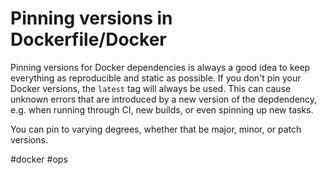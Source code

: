 # Pinning versions in Dockerfile/Docker

Pinning versions for Docker dependencies is always a good idea to keep everything as reproducible and static as possible. If you don't pin your Docker versions, the `latest` tag will always be used. This can cause unknown errors that are introduced by a new version of the depdendency, e.g. when running through CI, new builds, or even spinning up new tasks.

You can pin to varying degrees, whether that be major, minor, or patch versions.

#docker
#ops